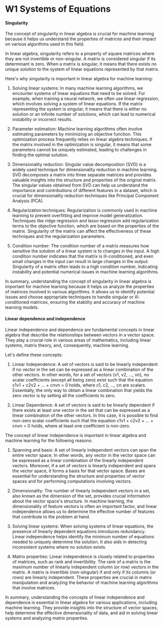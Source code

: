 # W1 Systems of Equations

#### Singularity

The concept of singularity in linear algebra is crucial for machine learning because it helps us understand the properties of matrices and their impact on various algorithms used in this field.

In linear algebra, singularity refers to a property of square matrices where they are not invertible or non-singular. A matrix is considered singular if its determinant is zero. When a matrix is singular, it means that there exists no unique solution to the system of linear equations represented by that matrix.

Here's why singularity is important in linear algebra for machine learning:

1. Solving linear systems: In many machine learning algorithms, we encounter systems of linear equations that need to be solved. For example, when training a neural network, we often use linear regression, which involves solving a system of linear equations. If the matrix representing the system is singular, it means that there is either no solution or an infinite number of solutions, which can lead to numerical instability or incorrect results.

2. Parameter estimation: Machine learning algorithms often involve estimating parameters by minimizing an objective function. This optimization process frequently relies on linear algebra techniques. If the matrix involved in the optimization is singular, it means that some parameters cannot be uniquely estimated, leading to challenges in finding the optimal solution.

3. Dimensionality reduction: Singular value decomposition (SVD) is a widely used technique for dimensionality reduction in machine learning. SVD decomposes a matrix into three separate matrices and provides valuable insights into the structure and properties of the original matrix. The singular values obtained from SVD can help us understand the importance and contributions of different features in a dataset, which is crucial for dimensionality reduction techniques like Principal Component Analysis (PCA).

4. Regularization techniques: Regularization is commonly used in machine learning to prevent overfitting and improve model generalization. Techniques like ridge regression and lasso regression add regularization terms to the objective function, which are based on the properties of the matrix. Singularity of the matrix can affect the effectiveness of these techniques and the regularization parameters.

5. Condition number: The condition number of a matrix measures how sensitive the solution of a linear system is to changes in the input. A high condition number indicates that the matrix is ill-conditioned, and even small changes in the input can result in large changes in the output. Singularity of a matrix often leads to a high condition number, indicating instability and potential numerical issues in machine learning algorithms.

In summary, understanding the concept of singularity in linear algebra is important for machine learning because it helps us analyze the properties of matrices involved in various algorithms. It allows us to identify potential issues and choose appropriate techniques to handle singular or ill-conditioned matrices, ensuring the stability and accuracy of machine learning models.

#### Linear dependence and independence

Linear independence and dependence are fundamental concepts in linear algebra that describe the relationships between vectors in a vector space. They play a crucial role in various areas of mathematics, including linear systems, matrix theory, and, consequently, machine learning.

Let's define these concepts:

1. Linear Independence: A set of vectors is said to be linearly independent if no vector in the set can be expressed as a linear combination of the other vectors. In other words, for a set of vectors {v1, v2, ..., vn}, no scalar coefficients (except all being zero) exist such that the equation c1v1 + c2v2 + ... + cnvn = 0 holds, where c1, c2, ..., cn are scalars. Essentially, the only way to obtain a linear combination that yields the zero vector is by setting all the coefficients to zero.

2. Linear Dependence: A set of vectors is said to be linearly dependent if there exists at least one vector in the set that can be expressed as a linear combination of the other vectors. In this case, it is possible to find non-zero scalar coefficients such that the equation c1v1 + c2v2 + ... + cnvn = 0 holds, where at least one coefficient is non-zero.

The concept of linear independence is important in linear algebra and machine learning for the following reasons:

1. Spanning and basis: A set of linearly independent vectors can span the entire vector space. In other words, any vector in the vector space can be expressed as a linear combination of the linearly independent vectors. Moreover, if a set of vectors is linearly independent and spans the vector space, it forms a basis for that vector space. Bases are essential for understanding the structure and properties of vector spaces and for performing computations involving vectors.

2. Dimensionality: The number of linearly independent vectors in a set, also known as the dimension of the set, provides crucial information about the vector space's structure. In machine learning, the dimensionality of feature vectors is often an important factor, and linear independence allows us to determine the effective number of features that contribute to the problem at hand.

3. Solving linear systems: When solving systems of linear equations, the presence of linearly dependent equations introduces redundancy. Linear independence helps identify the minimum number of equations needed to uniquely determine the solution. It also aids in detecting inconsistent systems where no solution exists.

4. Matrix properties: Linear independence is closely related to properties of matrices, such as rank and invertibility. The rank of a matrix is the maximum number of linearly independent column (or row) vectors in the matrix. A matrix is invertible (non-singular) if and only if its columns (or rows) are linearly independent. These properties are crucial in matrix manipulation and analyzing the behavior of machine learning algorithms that involve matrices.

In summary, understanding the concepts of linear independence and dependence is essential in linear algebra for various applications, including machine learning. They provide insights into the structure of vector spaces, help determine the effective dimensionality of data, and aid in solving linear systems and analyzing matrix properties.
